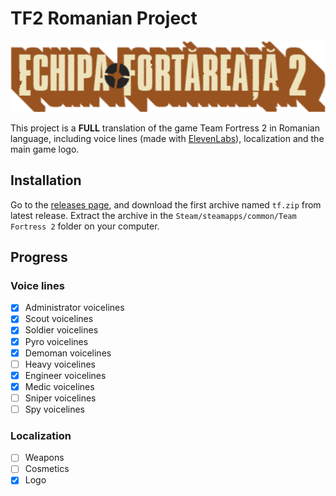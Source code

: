 # TF2 Romanian Project

![TF2 Romanian Project](./logo/logo.png)

This project is a **FULL** translation of the game Team Fortress 2 in Romanian language, including voice lines (made with [ElevenLabs](https://elevenlabs.io/)), localization and the main game logo.

## Installation

Go to the [releases page](https://github.com/v4n00/tf2-romanian-project/releases), and download the first archive named `tf.zip` from latest release. Extract the archive in the `Steam/steamapps/common/Team Fortress 2` folder on your computer.

## Progress

### Voice lines

- [x] Administrator voicelines
- [x] Scout voicelines
- [x] Soldier voicelines
- [x] Pyro voicelines
- [x] Demoman voicelines
- [ ] Heavy voicelines
- [x] Engineer voicelines
- [x] Medic voicelines
- [ ] Sniper voicelines
- [ ] Spy voicelines

### Localization

- [ ] Weapons
- [ ] Cosmetics
- [x] Logo
